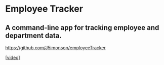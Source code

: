 # Employee Tracker

## A command-line app for tracking employee and department data.

https://github.com/J5imonson/employeeTracker

[[video]](https://drive.google.com/uc?id=1TIcpQVVv4XmEP01L4c-_kEOqt-OPM8Je&export=download)

